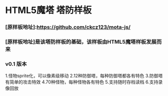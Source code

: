# HTML5魔塔 塔防样板
### [原样板地址]:https://github.com/ckcz123/mota-js/
### [原样板地址]是该塔防样板的基础，该样板由HTML5魔塔样板发展而来
### v0.1 版本
1.怪物sprite化，可以像素级移动
2.12种防御塔，每种防御塔都各有特色
3.防御塔有简单的攻击特效
4.70种怪物，每种怪物各有特色
5.支持随时存档读档
6.支持录像回放

